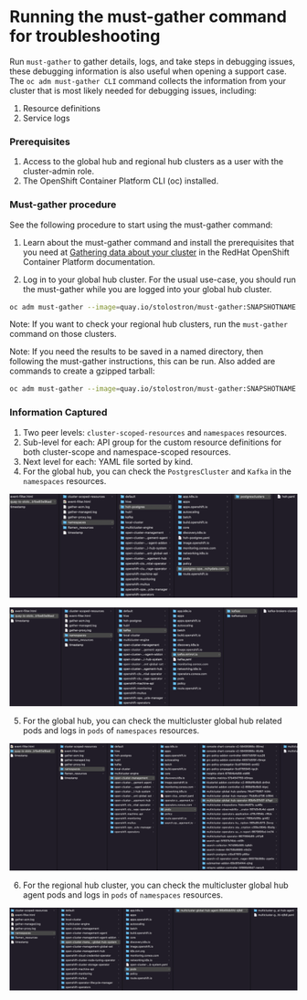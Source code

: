 # Running the must-gather command for troubleshooting

Run `must-gather` to gather details, logs, and take steps in debugging issues, these debugging information is also useful when opening a support case. The `oc adm must-gather CLI` command collects the information from your cluster that is most likely needed for debugging issues, including:

1. Resource definitions
2. Service logs

### Prerequisites

1. Access to the global hub and regional hub clusters as a user with the cluster-admin role.
2. The OpenShift Container Platform CLI (oc) installed.

### Must-gather procedure

See the following procedure to start using the must-gather command:

1. Learn about the must-gather command and install the prerequisites that you need at [Gathering data about your cluster](https://docs.openshift.com/container-platform/4.8/support/gathering-cluster-data.html?extIdCarryOver=true&sc_cid=701f2000001Css5AAC) in the RedHat OpenShift Container Platform documentation.

2. Log in to your global hub cluster. For the usual use-case, you should run the must-gather while you are logged into your global hub cluster.

```bash
oc adm must-gather --image=quay.io/stolostron/must-gather:SNAPSHOTNAME
```

Note: If you want to check your regional hub clusters, run the `must-gather` command on those clusters.

Note: If you need the results to be saved in a named directory, then following the must-gather instructions, this can be run. Also added are commands to create a gzipped tarball:

```bash
oc adm must-gather --image=quay.io/stolostron/must-gather:SNAPSHOTNAME --dest-dir=SOMENAME ; tar -cvzf SOMENAME.tgz SOMENAME
```

### Information Captured

1. Two peer levels: `cluster-scoped-resources` and `namespaces` resources.
2. Sub-level for each: API group for the custom resource definitions for both cluster-scope and namespace-scoped resources.
3. Next level for each: YAML file sorted by kind.
4. For the global hub, you can check the `PostgresCluster` and `Kafka` in the `namespaces` resources.

![must-gather-global-hub-postgres](must-gather/must-gather-global-hub-postgres.png)

![must-gather-global-hub-kafka](must-gather/must-gather-global-hub-kafka.png)

5. For the global hub, you can check the multicluster global hub related pods and logs in `pods` of `namespaces` resources.

![must-gather-global-hub-pods](must-gather/must-gather-global-hub-pods.png)

6. For the regional hub cluster, you can check the multicluster global hub agent pods and logs in `pods` of `namespaces` resources.

![must-gather-regional-hub-pods](must-gather/must-gather-regional-hub-pods.png)
